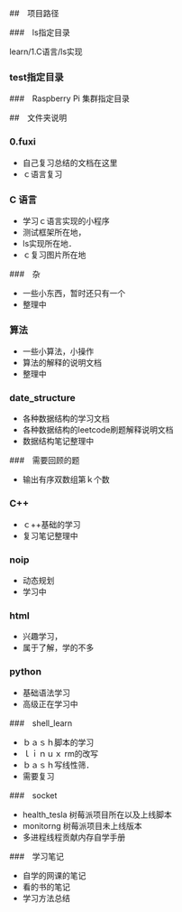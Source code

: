 ##　项目路径

###　ls指定目录

learn/1.C语言/ls实现

### test指定目录



###　Raspberry Pi 集群指定目录







##　文件夹说明

### 0.fuxi

* 自己复习总结的文档在这里
* ｃ语言复习

### C 语言

* 学习ｃ语言实现的小程序
* 测试框架所在地，
* ls实现所在地．
* ｃ复习图片所在地

###　杂

* 一些小东西，暂时还只有一个
* 整理中

### 算法

* 一些小算法，小操作
* 算法的解释的说明文档
* 整理中

### date_structure

* 各种数据结构的学习文档
* 各种数据结构的leetcode刷题解释说明文档
* 数据结构笔记整理中

###　需要回顾的题

* 输出有序双数组第ｋ个数

### C++

* ｃ++基础的学习
* 复习笔记整理中

### noip

* 动态规划
* 学习中

### html

* 兴趣学习，
* 属于了解，学的不多

### python

* 基础语法学习
* 高级正在学习中

###　shell_learn

* ｂａｓｈ脚本的学习
* ｌｉｎｕｘ rm的改写
* ｂａｓｈ写线性筛．
* 需要复习

###　socket

* health_tesla 树莓派项目所在以及上线脚本
* monitorng 树莓派项目未上线版本
* 多进程线程贡献内存自学手册

###　学习笔记

* 自学的网课的笔记
* 看的书的笔记
* 学习方法总结